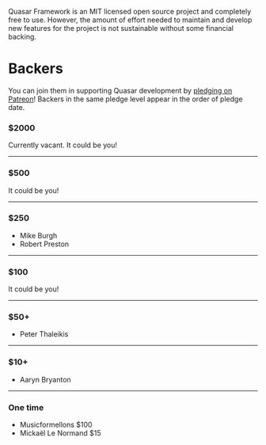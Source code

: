 Quasar Framework is an MIT licensed open source project and completely free to use. However, the amount of effort needed to maintain and develop new features for the project is not sustainable without some financial backing.

# Backers

You can join them in supporting Quasar development by [pledging on Patreon](https://www.patreon.com/quasarframework)! Backers in the same pledge level appear in the order of pledge date.

### $2000

Currently vacant. It could be you!

---

### $500

It could be you!

---

### $250

- Mike Burgh
- Robert Preston

---

### $100

It could be you!

---

### $50+

- Peter Thaleikis

---

### $10+

- Aaryn Bryanton

---

### One time

- Musicformellons $100
- Mickaël Le Normand $15
